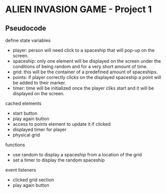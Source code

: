 # ALIEN INVASION GAME - Project 1

## Pseudocode
  
 define state variables
- player: person will need click to a spaceship that will pop-up on the screen.
- spaceship: only one element will be displayed on the screen under the conditions of being random and for a very short amount of time.
- grid: this will be the container of a predefined amount of spaceships.
- points: if player correctly clicks on the displayed spaceship a point will be added to their marker.
- timer: time will be initialized once the player cliks start and it will be displayed on the screen.

 cached elements
- start button
- play again button
- access to points element to update it if clicked
- displayed timer for player
- physical grid

 functions
- use random to display a spaceship from a location of the grid
- set a timer to display the random spaceship


 event listeners
- clicked grid section
- play again button


